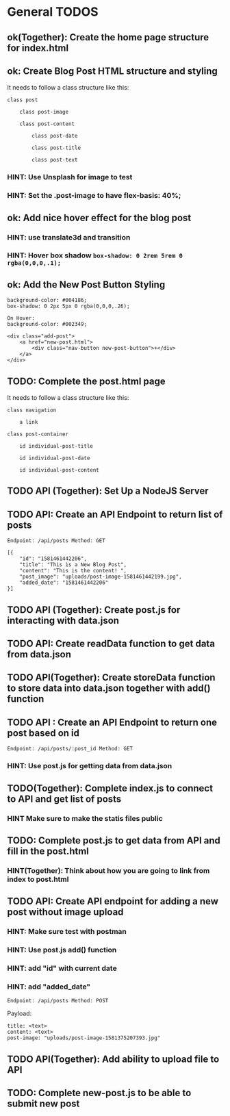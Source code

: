 # General TODOS

## ok(Together): Create the home page structure for index.html
## ok: Create Blog Post HTML structure and styling

It needs to follow a class structure like this:

    class post

        class post-image

        class post-content

            class post-date

            class post-title

            class post-text

### HINT: Use Unsplash for image to test
### HINT: Set the .post-image to have flex-basis: 40%;

## ok: Add nice hover effect for the blog post

### HINT: use translate3d and transition
### HINT: Hover box shadow `box-shadow: 0 2rem 5rem 0 rgba(0,0,0,.1);`

## ok: Add the New Post Button Styling 

    background-color: #004186;
    box-shadow: 0 2px 5px 0 rgba(0,0,0,.26);

    On Hover:
    background-color: #002349;

    <div class="add-post">
        <a href="new-post.html">
            <div class="nav-button new-post-button">+</div>
        </a>
    </div>

## TODO: Complete the post.html page

It needs to follow a class structure like this:

    class navigation

        a link

    class post-container

        id individual-post-title

        id individual-post-date

        id individual-post-content

## TODO API (Together): Set Up a NodeJS Server

## TODO API: Create an API Endpoint to return list of posts
`Endpoint: /api/posts Method: GET`

    [{
        "id": "1581461442206",
        "title": "This is a New Blog Post",
        "content": "This is the content! ",
        "post_image": "uploads/post-image-1581461442199.jpg",
        "added_date": "1581461442206"
    }]

## TODO API (Together): Create post.js for interacting with data.json

## TODO API: Create readData function to get data from data.json

## TODO API(Together): Create storeData function to store data into data.json together with add() function

## TODO API : Create an API Endpoint to return one post based on id
`Endpoint: /api/posts/:post_id Method: GET`

### HINT: Use post.js for getting data from data.json 

## TODO(Together): Complete index.js to connect to API and get list of posts
### HINT Make sure to make the statis files public

## TODO: Complete post.js to get data from API and fill in the post.html

### HINT(Together): Think about how you are going to link from index to post.html

## TODO API: Create API endpoint for adding a new post without image upload
### HINT: Make sure test with postman
### HINT: Use post.js add() function
### HINT: add "id" with current date
### HINT: add "added_date"

`Endpoint: /api/posts Method: POST`

Payload:

    title: <text>
    content: <text>
    post-image: "uploads/post-image-1581375207393.jpg"

## TODO API(Together): Add ability to upload file to API


## TODO: Complete new-post.js to be able to submit new post

















